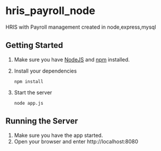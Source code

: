 # hris_payroll_node
HRIS with Payroll management created in node,express,mysql



## Getting Started

1. Make sure you have [NodeJS](https://nodejs.org/) and [npm](https://www.npmjs.com/) installed.

2. Install your dependencies

    ```
    npm install
    ```

3. Start the server

    ```
    node app.js
    ```


## Running the Server

1. Make sure you have the app started.
2. Open your browser and enter http://localhost:8080
